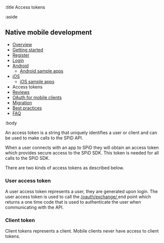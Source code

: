 :title Access tokens

:aside

## Native mobile development

- [Overview](/mobile/overview/)
- [Getting started](/mobile/mobile-development/)
- [Register](/mobile/register/)
- [Login](/mobile/login/)
- [Android](/sdks/android/)
    - [Android sample apps](/sdks/android/sample-apps/)
- [iOS](/sdks/ios/)
    - [iOS sample apps](/sdks/ios/sample-apps/)
- Access tokens
- [Reviews](/mobile/reviews/)
- [OAuth for mobile clients](/mobile/oauth-authentication-on-mobile-devices/)
- [Migration](/mobile/migration/)
- [Best practices](/mobile/best-practices/)
- [FAQ](/mobile/faq/)

:body

An access token is a string that uniquely identifies a user or client and can be used to make calls to the SPiD API.

When a user connects with an app to SPiD they will obtain an access token which provides secure access to the SPiD SDK. This token is needed for all calls to the SPiD SDK.

There are two kinds of access tokens as described below.

### User access token

A user access token represents a user, they are generated upon login. The user access token is used to call the [/oauth/exchange/ ](/endpoints/POST/oauth/exchange/) end point which returns a one time code that is used to authenticate the user when communicating with the API.

### Client token

Client tokens represents a client. Mobile clients never have access to client tokens.